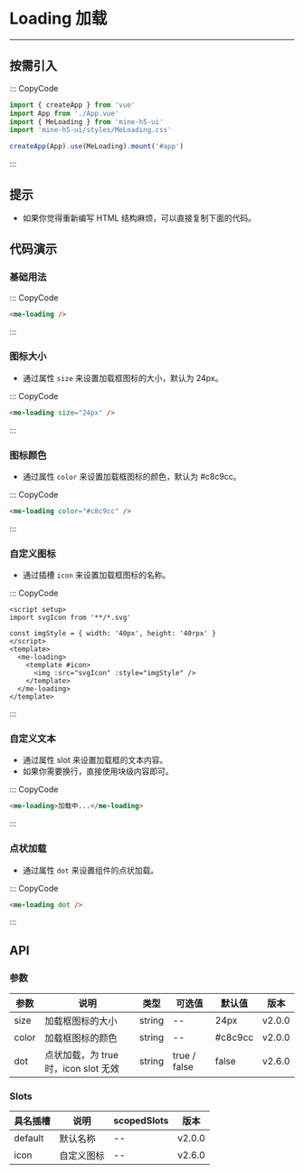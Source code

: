 # Loading 加载

---

## 按需引入

::: CopyCode

```js
import { createApp } from 'vue'
import App from './App.vue'
import { MeLoading } from 'mine-h5-ui'
import 'mine-h5-ui/styles/MeLoading.css'

createApp(App).use(MeLoading).mount('#app')
```

:::

## 提示

- 如果你觉得重新编写 HTML 结构麻烦，可以直接复制下面的代码。

## 代码演示

### 基础用法

::: CopyCode

```html
<me-loading />
```

:::

### 图标大小

- 通过属性 `size` 来设置加载框图标的大小，默认为 24px。

::: CopyCode

```html
<me-loading size="24px" />
```

:::

### 图标颜色

- 通过属性 `color` 来设置加载框图标的颜色，默认为 #c8c9cc。

::: CopyCode

```html
<me-loading color="#c8c9cc" />
```

:::

### 自定义图标

- 通过插槽 `icon` 来设置加载框图标的名称。

::: CopyCode

```vue
<script setup>
import svgIcon from '**/*.svg'

const imgStyle = { width: '40px', height: '40rpx' }
</script>
<template>
  <me-loading>
    <template #icon>
      <img :src="svgIcon" :style="imgStyle" />
    </template>
  </me-loading>
</template>
```

:::

### 自定义文本

- 通过属性 slot 来设置加载框的文本内容。
- 如果你需要换行，直接使用块级内容即可。

::: CopyCode

```html
<me-loading>加载中...</me-loading>
```

:::

### 点状加载

- 通过属性 `dot` 来设置组件的点状加载。

::: CopyCode

```html
<me-loading dot />
```

:::

## API

### 参数

| 参数  | 说明                                 | 类型   | 可选值       | 默认值  | 版本   |
| ----- | ------------------------------------ | ------ | ------------ | ------- | ------ |
| size  | 加载框图标的大小                     | string | --           | 24px    | v2.0.0 |
| color | 加载框图标的颜色                     | string | --           | #c8c9cc | v2.0.0 |
| dot   | 点状加载，为 true 时，icon slot 无效 | string | true / false | false   | v2.6.0 |

### Slots

| 具名插槽 | 说明       | scopedSlots | 版本   |
| -------- | ---------- | ----------- | ------ |
| default  | 默认名称   | --          | v2.0.0 |
| icon     | 自定义图标 | --          | v2.6.0 |

